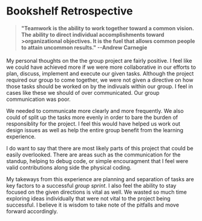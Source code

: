 # Bookshelf Retrospective #

>#### "Teamwork is the ability to work together toward a common vision. The ability to direct individual accomplishments toward >organizational objectives. It is the fuel that allows common people to attain uncommon results." --Andrew Carnegie ####

My personal thoughts on the the group project are fairly positive. I feel like we could have achieved more if we were more collaborative in our efforts to plan, discuss, implement and execute our given tasks.  Although the project required our group to come together, we were not given a directive on how those tasks should be worked on by the indivuals within our group.  I feel in cases like these we should of over communicated. Our group communication was poor.

 We needed to communicate more clearly and more frequently. We also could of split up the tasks more evenly in order to bare the burden of responsiblity for the project. I feel this would have helped us work out design issues as well as help the entire group benefit from the learning experience.

 I do want to say that there are most likely parts of this project that could be easily overlooked.  There are areas such as the communication for the standup, helping to debug code, or simple encouragment that I feel were valid contributions along side the physical coding.  

 My takeways from this experience are planning and separation of tasks are key factors to a successful *group sprint*.  I also feel the ability to stay focused on the given directions is vital as well.  We wasted so much time exploring ideas individually that were not vital to the project being successful. I believe it is wisdom to take note of the pitfalls and move forward accordingly. 
